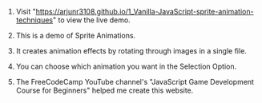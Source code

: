 1. Visit "https://arjunr3108.github.io/1_Vanilla-JavaScript-sprite-animation-techniques" to view the live demo.

2. This is a demo of Sprite Animations.

3. It creates animation effects by rotating through images in a single file.

4. You can choose which animation you want in the Selection Option.

5. The FreeCodeCamp YouTube channel's "JavaScript Game Development Course for Beginners" helped me create this website.
